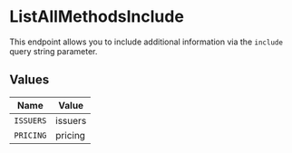 # ListAllMethodsInclude

This endpoint allows you to include additional information via the
`include` query string parameter.


## Values

| Name      | Value     |
| --------- | --------- |
| `ISSUERS` | issuers   |
| `PRICING` | pricing   |